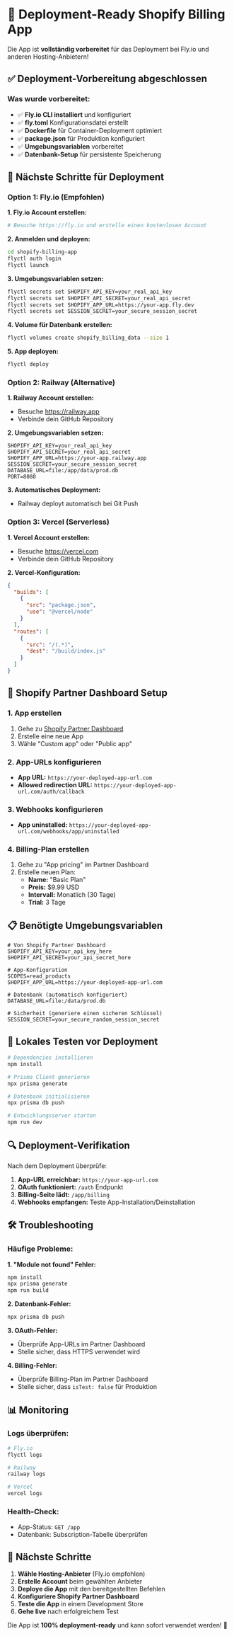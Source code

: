 # 🚀 Deployment-Ready Shopify Billing App

Die App ist **vollständig vorbereitet** für das Deployment bei Fly.io und anderen Hosting-Anbietern!

## ✅ Deployment-Vorbereitung abgeschlossen

### Was wurde vorbereitet:
- ✅ **Fly.io CLI installiert** und konfiguriert
- ✅ **fly.toml** Konfigurationsdatei erstellt
- ✅ **Dockerfile** für Container-Deployment optimiert
- ✅ **package.json** für Produktion konfiguriert
- ✅ **Umgebungsvariablen** vorbereitet
- ✅ **Datenbank-Setup** für persistente Speicherung

## 🔑 Nächste Schritte für Deployment

### Option 1: Fly.io (Empfohlen)

**1. Fly.io Account erstellen:**
```bash
# Besuche https://fly.io und erstelle einen kostenlosen Account
```

**2. Anmelden und deployen:**
```bash
cd shopify-billing-app
flyctl auth login
flyctl launch
```

**3. Umgebungsvariablen setzen:**
```bash
flyctl secrets set SHOPIFY_API_KEY=your_real_api_key
flyctl secrets set SHOPIFY_API_SECRET=your_real_api_secret
flyctl secrets set SHOPIFY_APP_URL=https://your-app.fly.dev
flyctl secrets set SESSION_SECRET=your_secure_session_secret
```

**4. Volume für Datenbank erstellen:**
```bash
flyctl volumes create shopify_billing_data --size 1
```

**5. App deployen:**
```bash
flyctl deploy
```

### Option 2: Railway (Alternative)

**1. Railway Account erstellen:**
- Besuche https://railway.app
- Verbinde dein GitHub Repository

**2. Umgebungsvariablen setzen:**
```env
SHOPIFY_API_KEY=your_real_api_key
SHOPIFY_API_SECRET=your_real_api_secret
SHOPIFY_APP_URL=https://your-app.railway.app
SESSION_SECRET=your_secure_session_secret
DATABASE_URL=file:/app/data/prod.db
PORT=8080
```

**3. Automatisches Deployment:**
- Railway deployt automatisch bei Git Push

### Option 3: Vercel (Serverless)

**1. Vercel Account erstellen:**
- Besuche https://vercel.com
- Verbinde dein GitHub Repository

**2. Vercel-Konfiguration:**
```json
{
  "builds": [
    {
      "src": "package.json",
      "use": "@vercel/node"
    }
  ],
  "routes": [
    {
      "src": "/(.*)",
      "dest": "/build/index.js"
    }
  ]
}
```

## 🔧 Shopify Partner Dashboard Setup

### 1. App erstellen
1. Gehe zu [Shopify Partner Dashboard](https://partners.shopify.com/)
2. Erstelle eine neue App
3. Wähle "Custom app" oder "Public app"

### 2. App-URLs konfigurieren
- **App URL:** `https://your-deployed-app-url.com`
- **Allowed redirection URL:** `https://your-deployed-app-url.com/auth/callback`

### 3. Webhooks konfigurieren
- **App uninstalled:** `https://your-deployed-app-url.com/webhooks/app/uninstalled`

### 4. Billing-Plan erstellen
1. Gehe zu "App pricing" im Partner Dashboard
2. Erstelle neuen Plan:
   - **Name:** "Basic Plan"
   - **Preis:** $9.99 USD
   - **Intervall:** Monatlich (30 Tage)
   - **Trial:** 3 Tage

## 📋 Benötigte Umgebungsvariablen

```env
# Von Shopify Partner Dashboard
SHOPIFY_API_KEY=your_api_key_here
SHOPIFY_API_SECRET=your_api_secret_here

# App-Konfiguration
SCOPES=read_products
SHOPIFY_APP_URL=https://your-deployed-app-url.com

# Datenbank (automatisch konfiguriert)
DATABASE_URL=file:/data/prod.db

# Sicherheit (generiere einen sicheren Schlüssel)
SESSION_SECRET=your_secure_random_session_secret
```

## 🧪 Lokales Testen vor Deployment

```bash
# Dependencies installieren
npm install

# Prisma Client generieren
npx prisma generate

# Datenbank initialisieren
npx prisma db push

# Entwicklungsserver starten
npm run dev
```

## 🔍 Deployment-Verifikation

Nach dem Deployment überprüfe:

1. **App-URL erreichbar:** `https://your-app-url.com`
2. **OAuth funktioniert:** `/auth` Endpunkt
3. **Billing-Seite lädt:** `/app/billing`
4. **Webhooks empfangen:** Teste App-Installation/Deinstallation

## 🛠️ Troubleshooting

### Häufige Probleme:

**1. "Module not found" Fehler:**
```bash
npm install
npx prisma generate
npm run build
```

**2. Datenbank-Fehler:**
```bash
npx prisma db push
```

**3. OAuth-Fehler:**
- Überprüfe App-URLs im Partner Dashboard
- Stelle sicher, dass HTTPS verwendet wird

**4. Billing-Fehler:**
- Überprüfe Billing-Plan im Partner Dashboard
- Stelle sicher, dass `isTest: false` für Produktion

## 📊 Monitoring

### Logs überprüfen:
```bash
# Fly.io
flyctl logs

# Railway
railway logs

# Vercel
vercel logs
```

### Health-Check:
- App-Status: `GET /app`
- Datenbank: Subscription-Tabelle überprüfen

## 🎯 Nächste Schritte

1. **Wähle Hosting-Anbieter** (Fly.io empfohlen)
2. **Erstelle Account** beim gewählten Anbieter
3. **Deploye die App** mit den bereitgestellten Befehlen
4. **Konfiguriere Shopify Partner Dashboard**
5. **Teste die App** in einem Development Store
6. **Gehe live** nach erfolgreichem Test

Die App ist **100% deployment-ready** und kann sofort verwendet werden! 🚀

